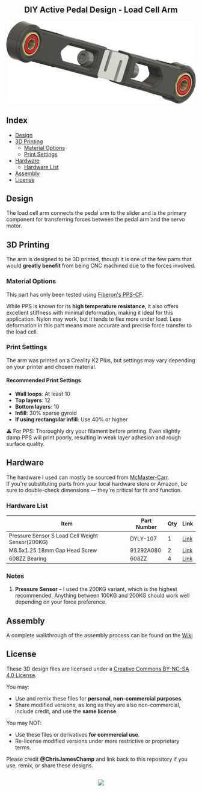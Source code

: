<h2 align="center">DIY Active Pedal Design - Load Cell Arm</h2>
<div align="center">
  <img width="800" alt="Header" src="https://github.com/chrisjameschamp/DIY-Active-Pedal-Design/blob/main/Design%20Files/Load%20Cell%20Arm/Images/Champ_Load_Cell_Arm_V1.png">
</div>

## Index

- [Design](#design)
- [3D Printing](#3d-printing)
   - [Material Options](#material-options)
   - [Print Settings](#print-settings)
- [Hardware](#hardware)
   - [Hardware List](#hardware-list)
- [Assembly](#assembly)
- [License](#license)

## Design

The load cell arm connects the pedal arm to the slider and is the primary component for transferring forces between the pedal arm and the servo motor.

## 3D Printing

The arm is designed to be 3D printed, though it is one of the few parts that would **greatly benefit** from being CNC machined due to the forces involved.

### Material Options

This part has only been tested using [Fiberon's PPS-CF](https://a.co/d/0nK6oxm).

While PPS is known for its **high temperature resistance**, it also offers excellent stiffness with minimal deformation, making it ideal for this application. Nylon may work, but it tends to flex more under load. Less deformation in this part means more accurate and precise force transfer to the load cell.

### Print Settings

The arm was printed on a Creality K2 Plus, but settings may vary depending on your printer and chosen material.

#### Recommended Print Settings

- **Wall loops**: At least 10
- **Top layers**: 12
- **Bottom layers**: 10
- **Infill**: 30% sparse gyroid
- **If using rectangular infill**: Use 40% or higher

⚠️ For PPS:
Thoroughly dry your filament before printing. Even slightly damp PPS will print poorly, resulting in weak layer adhesion and rough surface quality.

## Hardware

The hardware I used can mostly be sourced from [McMaster-Carr](https://www.mcmaster.com/).  
If you're substituting parts from your local hardware store or Amazon, be sure to double-check dimensions — they're critical for fit and function.

### Hardware List

| **Item**                        | **Part Number** | **Qty** | **Link** |
|---------------------------------|-----------------|---------|----------|
| Pressure Sensor S Load Cell Weight Sensor(200KG) | DYLY-107 | 1 | [Link](https://a.co/d/eEIK39s) |
| M8.5x1.25 18mm Cap Head Screw   | 91292A080       | 2       | [Link](https://www.mcmaster.com/91292A080/) |
| 608ZZ Bearing                   | 608ZZ           | 4       | [Link](https://a.co/d/8xCCTFy) |

### Notes

1. **Pressure Sensor** – I used the 200KG variant, which is the highest recommended. Anything between 100KG and 200KG should work well depending on your force preference.

## Assembly

A complete walkthrough of the assembly process can be found on the [Wiki](https://github.com/chrisjameschamp/DIY-Active-Pedal-Design/wiki/)

## License

These 3D design files are licensed under a [Creative Commons BY-NC-SA 4.0 License](https://creativecommons.org/licenses/by-nc-sa/4.0/).

You may:
- Use and remix these files for **personal, non-commercial purposes**.
- Share modified versions, as long as they are also non-commercial, include credit, and use the **same license**.

You may NOT:
- Use these files or derivatives **for commercial use**.
- Re-license modified versions under more restrictive or proprietary terms.

Please credit **@ChrisJamesChamp** and link back to this repository if you use, remix, or share these designs.

##

<div align="center">
  <a href="https://paypal.me/Champeau?country.x=US&locale.x=en_US"><img src="https://img.shields.io/badge/Buy_Me_A_Coffee-FFDD00?style=for-the-badge&logo=buy-me-a-coffee&logoColor=black"></a>
</div>